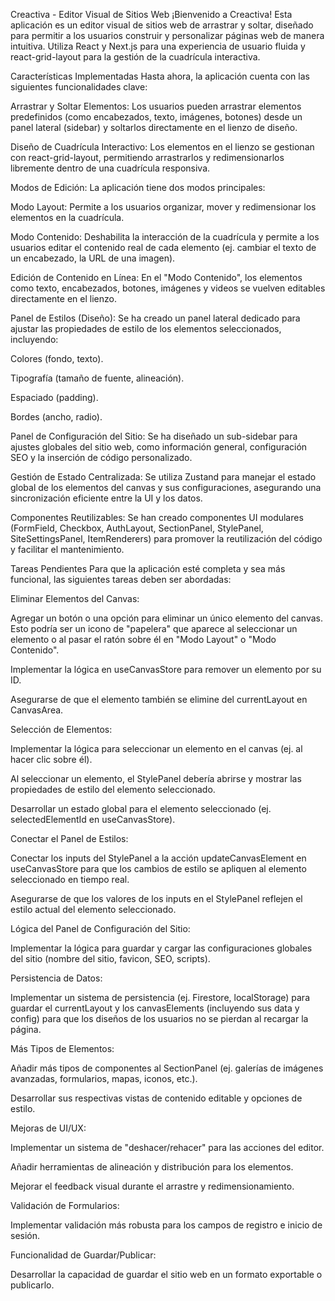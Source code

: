 Creactiva - Editor Visual de Sitios Web
¡Bienvenido a Creactiva! Esta aplicación es un editor visual de sitios web de arrastrar y soltar, diseñado para permitir a los usuarios construir y personalizar páginas web de manera intuitiva. Utiliza React y Next.js para una experiencia de usuario fluida y react-grid-layout para la gestión de la cuadrícula interactiva.

Características Implementadas
Hasta ahora, la aplicación cuenta con las siguientes funcionalidades clave:

Arrastrar y Soltar Elementos: Los usuarios pueden arrastrar elementos predefinidos (como encabezados, texto, imágenes, botones) desde un panel lateral (sidebar) y soltarlos directamente en el lienzo de diseño.

Diseño de Cuadrícula Interactivo: Los elementos en el lienzo se gestionan con react-grid-layout, permitiendo arrastrarlos y redimensionarlos libremente dentro de una cuadrícula responsiva.

Modos de Edición: La aplicación tiene dos modos principales:

Modo Layout: Permite a los usuarios organizar, mover y redimensionar los elementos en la cuadrícula.

Modo Contenido: Deshabilita la interacción de la cuadrícula y permite a los usuarios editar el contenido real de cada elemento (ej. cambiar el texto de un encabezado, la URL de una imagen).

Edición de Contenido en Línea: En el "Modo Contenido", los elementos como texto, encabezados, botones, imágenes y videos se vuelven editables directamente en el lienzo.

Panel de Estilos (Diseño): Se ha creado un panel lateral dedicado para ajustar las propiedades de estilo de los elementos seleccionados, incluyendo:

Colores (fondo, texto).

Tipografía (tamaño de fuente, alineación).

Espaciado (padding).

Bordes (ancho, radio).

Panel de Configuración del Sitio: Se ha diseñado un sub-sidebar para ajustes globales del sitio web, como información general, configuración SEO y la inserción de código personalizado.

Gestión de Estado Centralizada: Se utiliza Zustand para manejar el estado global de los elementos del canvas y sus configuraciones, asegurando una sincronización eficiente entre la UI y los datos.

Componentes Reutilizables: Se han creado componentes UI modulares (FormField, Checkbox, AuthLayout, SectionPanel, StylePanel, SiteSettingsPanel, ItemRenderers) para promover la reutilización del código y facilitar el mantenimiento.

Tareas Pendientes
Para que la aplicación esté completa y sea más funcional, las siguientes tareas deben ser abordadas:

Eliminar Elementos del Canvas:

Agregar un botón o una opción para eliminar un único elemento del canvas. Esto podría ser un icono de "papelera" que aparece al seleccionar un elemento o al pasar el ratón sobre él en "Modo Layout" o "Modo Contenido".

Implementar la lógica en useCanvasStore para remover un elemento por su ID.

Asegurarse de que el elemento también se elimine del currentLayout en CanvasArea.

Selección de Elementos:

Implementar la lógica para seleccionar un elemento en el canvas (ej. al hacer clic sobre él).

Al seleccionar un elemento, el StylePanel debería abrirse y mostrar las propiedades de estilo del elemento seleccionado.

Desarrollar un estado global para el elemento seleccionado (ej. selectedElementId en useCanvasStore).

Conectar el Panel de Estilos:

Conectar los inputs del StylePanel a la acción updateCanvasElement en useCanvasStore para que los cambios de estilo se apliquen al elemento seleccionado en tiempo real.

Asegurarse de que los valores de los inputs en el StylePanel reflejen el estilo actual del elemento seleccionado.

Lógica del Panel de Configuración del Sitio:

Implementar la lógica para guardar y cargar las configuraciones globales del sitio (nombre del sitio, favicon, SEO, scripts).

Persistencia de Datos:

Implementar un sistema de persistencia (ej. Firestore, localStorage) para guardar el currentLayout y los canvasElements (incluyendo sus data y config) para que los diseños de los usuarios no se pierdan al recargar la página.

Más Tipos de Elementos:

Añadir más tipos de componentes al SectionPanel (ej. galerías de imágenes avanzadas, formularios, mapas, iconos, etc.).

Desarrollar sus respectivas vistas de contenido editable y opciones de estilo.

Mejoras de UI/UX:

Implementar un sistema de "deshacer/rehacer" para las acciones del editor.

Añadir herramientas de alineación y distribución para los elementos.

Mejorar el feedback visual durante el arrastre y redimensionamiento.

Validación de Formularios:

Implementar validación más robusta para los campos de registro e inicio de sesión.

Funcionalidad de Guardar/Publicar:

Desarrollar la capacidad de guardar el sitio web en un formato exportable o publicarlo.

